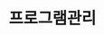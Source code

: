 ---
title: "프로그램관리"
linkTitle: "프로그램관리"
description: "프로그램관리"
url: /common-component/system-management/program-manage
menu:
  depth:
    weight: 4
    parent: "system-management"
    identifier: "program-manage"
---